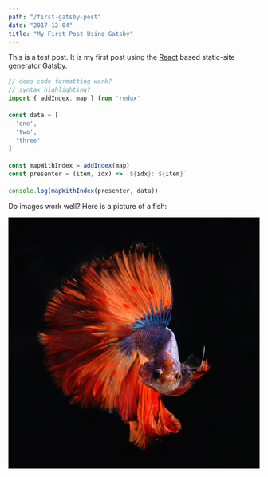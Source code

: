 ```yaml
---
path: "/first-gatsby-post"
date: "2017-12-04"
title: "My First Post Using Gatsby"
---
```


This is a test post. It is my first post using the [React](https://reactjs.org) based static-site generator [Gatsby](https://www.gatsbyjs.org).

```javascript
// does code formatting work?
// syntax highlighting?
import { addIndex, map } from 'redux'

const data = [
  'one',
  'two',
  'three'
]

const mapWithIndex = addIndex(map)
const presenter = (item, idx) => `${idx}: ${item}`

console.log(mapWithIndex(presenter, data))
```

Do images work well? Here is a picture of a fish:

![Fish](./pietro-jeng-266042.jpg "A Fish")
